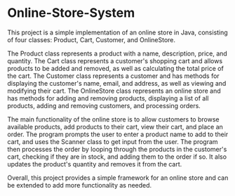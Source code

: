 # Online-Store-System

This project is a simple implementation of an online store in Java, consisting of four classes: Product, Cart, Customer, and OnlineStore.

The Product class represents a product with a name, description, price, and quantity. The Cart class represents a customer's shopping cart and allows products to be added and removed, as well as calculating the total price of the cart. The Customer class represents a customer and has methods for displaying the customer's name, email, and address, as well as viewing and modifying their cart. The OnlineStore class represents an online store and has methods for adding and removing products, displaying a list of all products, adding and removing customers, and processing orders.

The main functionality of the online store is to allow customers to browse available products, add products to their cart, view their cart, and place an order. The program prompts the user to enter a product name to add to their cart, and uses the Scanner class to get input from the user. The program then processes the order by looping through the products in the customer's cart, checking if they are in stock, and adding them to the order if so. It also updates the product's quantity and removes it from the cart.

Overall, this project provides a simple framework for an online store and can be extended to add more functionality as needed.
